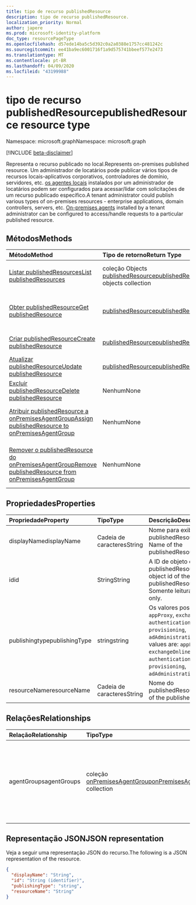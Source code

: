 ```yaml
---
title: tipo de recurso publishedResource
description: tipo de recurso publishedResource.
localization_priority: Normal
author: japere
ms.prod: microsoft-identity-platform
doc_type: resourcePageType
ms.openlocfilehash: d57ede14ba5c5d392c0a2a0388e1757cc481242c
ms.sourcegitcommit: ee41ba9ec6001716f1a9d575741bbeef577e2473
ms.translationtype: MT
ms.contentlocale: pt-BR
ms.lasthandoff: 04/09/2020
ms.locfileid: "43199988"
---
```

# <a name="publishedresource-resource-type"></a><span data-ttu-id="2644c-103">tipo de recurso publishedResource</span><span class="sxs-lookup"><span data-stu-id="2644c-103">publishedResource resource type</span></span>

<span data-ttu-id="2644c-104">Namespace: microsoft.graph</span><span class="sxs-lookup"><span data-stu-id="2644c-104">Namespace: microsoft.graph</span></span>

[!INCLUDE [beta-disclaimer](../../includes/beta-disclaimer.md)]

<span data-ttu-id="2644c-105">Representa o recurso publicado no local.</span><span class="sxs-lookup"><span data-stu-id="2644c-105">Represents on-premises published resource.</span></span> <span data-ttu-id="2644c-106">Um administrador de locatários pode publicar vários tipos de recursos locais-aplicativos corporativos, controladores de domínio, servidores, etc. [os agentes locais](onpremisesagent.md) instalados por um administrador de locatários podem ser configurados para acessar/lidar com solicitações de um recurso publicado específico.</span><span class="sxs-lookup"><span data-stu-id="2644c-106">A tenant administrator could publish various types of on-premises resources - enterprise applications, domain controllers, servers, etc. [On-premises agents](onpremisesagent.md) installed by a tenant administrator can be configured to access/handle requests to a particular published resource.</span></span>

## <a name="methods"></a><span data-ttu-id="2644c-107">Métodos</span><span class="sxs-lookup"><span data-stu-id="2644c-107">Methods</span></span>

| <span data-ttu-id="2644c-108">Método</span><span class="sxs-lookup"><span data-stu-id="2644c-108">Method</span></span>       | <span data-ttu-id="2644c-109">Tipo de retorno</span><span class="sxs-lookup"><span data-stu-id="2644c-109">Return Type</span></span> | <span data-ttu-id="2644c-110">Descrição</span><span class="sxs-lookup"><span data-stu-id="2644c-110">Description</span></span> |
|:-------------|:------------|:------------|
| [<span data-ttu-id="2644c-111">Listar publishedResources</span><span class="sxs-lookup"><span data-stu-id="2644c-111">List publishedResources</span></span>](../api/publishedresource-list.md) | <span data-ttu-id="2644c-112">coleção Objects [publishedResource](publishedresource.md)</span><span class="sxs-lookup"><span data-stu-id="2644c-112">[publishedResource](publishedresource.md) objects collection</span></span> | <span data-ttu-id="2644c-113">Obtenha uma coleção de objetos **publishedResources** .</span><span class="sxs-lookup"><span data-stu-id="2644c-113">Get a **publishedResources** object collection.</span></span> |
| [<span data-ttu-id="2644c-114">Obter publishedResource</span><span class="sxs-lookup"><span data-stu-id="2644c-114">Get publishedResource</span></span>](../api/publishedresource-get.md) | [<span data-ttu-id="2644c-115">publishedResource</span><span class="sxs-lookup"><span data-stu-id="2644c-115">publishedResource</span></span>](publishedresource.md) | <span data-ttu-id="2644c-116">Leia as propriedades e os relacionamentos de um objeto **publishedResource** .</span><span class="sxs-lookup"><span data-stu-id="2644c-116">Read the properties and relationships of a **publishedResource** object.</span></span> |
| [<span data-ttu-id="2644c-117">Criar publishedResource</span><span class="sxs-lookup"><span data-stu-id="2644c-117">Create publishedResource</span></span>](../api/publishedresource-post.md) |  [<span data-ttu-id="2644c-118">publishedResource</span><span class="sxs-lookup"><span data-stu-id="2644c-118">publishedResource</span></span>](publishedresource.md)  | <span data-ttu-id="2644c-119">Criar um novo **publishedResource**.</span><span class="sxs-lookup"><span data-stu-id="2644c-119">Create a new **publishedResource**.</span></span> |
| [<span data-ttu-id="2644c-120">Atualizar publishedResource</span><span class="sxs-lookup"><span data-stu-id="2644c-120">Update publishedResource</span></span>](../api/publishedresource-update.md) | [<span data-ttu-id="2644c-121">publishedResource</span><span class="sxs-lookup"><span data-stu-id="2644c-121">publishedResource</span></span>](publishedresource.md) | <span data-ttu-id="2644c-122">Atualizar um objeto **publishedResource** .</span><span class="sxs-lookup"><span data-stu-id="2644c-122">Update a **publishedResource** object.</span></span> |
| [<span data-ttu-id="2644c-123">Excluir publishedResource</span><span class="sxs-lookup"><span data-stu-id="2644c-123">Delete  publishedResource</span></span>](../api/publishedresource-delete.md) | <span data-ttu-id="2644c-124">Nenhum</span><span class="sxs-lookup"><span data-stu-id="2644c-124">None</span></span> | <span data-ttu-id="2644c-125">Excluir um objeto **publishedResource** .</span><span class="sxs-lookup"><span data-stu-id="2644c-125">Delete a **publishedResource** object.</span></span> |
| [<span data-ttu-id="2644c-126">Atribuir publishedResource a onPremisesAgentGroup</span><span class="sxs-lookup"><span data-stu-id="2644c-126">Assign publishedResource to onPremisesAgentGroup</span></span>](../api/publishedresource-post-agentgroups.md) | <span data-ttu-id="2644c-127">Nenhum</span><span class="sxs-lookup"><span data-stu-id="2644c-127">None</span></span> | <span data-ttu-id="2644c-128">Atribua um objeto **publishedResource** a um **onPremisesAgentGroup**.</span><span class="sxs-lookup"><span data-stu-id="2644c-128">Assign a **publishedResource** object to an **onPremisesAgentGroup**.</span></span> |
| [<span data-ttu-id="2644c-129">Remover o publishedResource do onPremisesAgentGroup</span><span class="sxs-lookup"><span data-stu-id="2644c-129">Remove publishedResource from onPremisesAgentGroup</span></span>](../api/publishedresource-delete-agentgroups.md) | <span data-ttu-id="2644c-130">Nenhum</span><span class="sxs-lookup"><span data-stu-id="2644c-130">None</span></span> |  <span data-ttu-id="2644c-131">Remover um objeto **publishedResource** de um **onPremisesAgentGroup**.</span><span class="sxs-lookup"><span data-stu-id="2644c-131">Remove a **publishedResource** object from an **onPremisesAgentGroup**.</span></span>|

## <a name="properties"></a><span data-ttu-id="2644c-132">Propriedades</span><span class="sxs-lookup"><span data-stu-id="2644c-132">Properties</span></span>

| <span data-ttu-id="2644c-133">Propriedade</span><span class="sxs-lookup"><span data-stu-id="2644c-133">Property</span></span>     | <span data-ttu-id="2644c-134">Tipo</span><span class="sxs-lookup"><span data-stu-id="2644c-134">Type</span></span>        | <span data-ttu-id="2644c-135">Descrição</span><span class="sxs-lookup"><span data-stu-id="2644c-135">Description</span></span> |
|:-------------|:------------|:------------|
|<span data-ttu-id="2644c-136">displayName</span><span class="sxs-lookup"><span data-stu-id="2644c-136">displayName</span></span>|<span data-ttu-id="2644c-137">Cadeia de caracteres</span><span class="sxs-lookup"><span data-stu-id="2644c-137">String</span></span>| <span data-ttu-id="2644c-138">Nome para exibição do publishedResource.</span><span class="sxs-lookup"><span data-stu-id="2644c-138">Display Name of the publishedResource.</span></span>|
|<span data-ttu-id="2644c-139">id</span><span class="sxs-lookup"><span data-stu-id="2644c-139">id</span></span>|<span data-ttu-id="2644c-140">String</span><span class="sxs-lookup"><span data-stu-id="2644c-140">String</span></span>| <span data-ttu-id="2644c-141">A ID de objeto do publishedResource.</span><span class="sxs-lookup"><span data-stu-id="2644c-141">The object id of the publishedResource.</span></span> <span data-ttu-id="2644c-142">Somente leitura.</span><span class="sxs-lookup"><span data-stu-id="2644c-142">Read-only.</span></span>|
|<span data-ttu-id="2644c-143">publishingtype</span><span class="sxs-lookup"><span data-stu-id="2644c-143">publishingType</span></span>|<span data-ttu-id="2644c-144">string</span><span class="sxs-lookup"><span data-stu-id="2644c-144">string</span></span>| <span data-ttu-id="2644c-145">Os valores possíveis são: `appProxy`, `exchangeOnline`, `authentication`, `provisioning`, `adAdministration`.</span><span class="sxs-lookup"><span data-stu-id="2644c-145">Possible values are: `appProxy`, `exchangeOnline`, `authentication`, `provisioning`, `adAdministration`.</span></span>|
|<span data-ttu-id="2644c-146">resourceName</span><span class="sxs-lookup"><span data-stu-id="2644c-146">resourceName</span></span>|<span data-ttu-id="2644c-147">Cadeia de caracteres</span><span class="sxs-lookup"><span data-stu-id="2644c-147">String</span></span>|<span data-ttu-id="2644c-148">Nome do publishedResource.</span><span class="sxs-lookup"><span data-stu-id="2644c-148">Name of the publishedResource.</span></span>|

## <a name="relationships"></a><span data-ttu-id="2644c-149">Relações</span><span class="sxs-lookup"><span data-stu-id="2644c-149">Relationships</span></span>

| <span data-ttu-id="2644c-150">Relação</span><span class="sxs-lookup"><span data-stu-id="2644c-150">Relationship</span></span> | <span data-ttu-id="2644c-151">Tipo</span><span class="sxs-lookup"><span data-stu-id="2644c-151">Type</span></span>        | <span data-ttu-id="2644c-152">Descrição</span><span class="sxs-lookup"><span data-stu-id="2644c-152">Description</span></span> |
|:-------------|:------------|:------------|
|<span data-ttu-id="2644c-153">agentGroups</span><span class="sxs-lookup"><span data-stu-id="2644c-153">agentGroups</span></span>|<span data-ttu-id="2644c-154">coleção [onPremisesAgentGroup](onpremisesagentgroup.md)</span><span class="sxs-lookup"><span data-stu-id="2644c-154">[onPremisesAgentGroup](onpremisesagentgroup.md) collection</span></span>| <span data-ttu-id="2644c-155">Lista de **onPremisesAgentGroups** aos quais um **publishedResource** é atribuído.</span><span class="sxs-lookup"><span data-stu-id="2644c-155">List of **onPremisesAgentGroups** that a **publishedResource** is assigned to.</span></span> <span data-ttu-id="2644c-156">Somente leitura.</span><span class="sxs-lookup"><span data-stu-id="2644c-156">Read-only.</span></span> <span data-ttu-id="2644c-157">Anulável.</span><span class="sxs-lookup"><span data-stu-id="2644c-157">Nullable.</span></span>|

## <a name="json-representation"></a><span data-ttu-id="2644c-158">Representação JSON</span><span class="sxs-lookup"><span data-stu-id="2644c-158">JSON representation</span></span>

<span data-ttu-id="2644c-159">Veja a seguir uma representação JSON do recurso.</span><span class="sxs-lookup"><span data-stu-id="2644c-159">The following is a JSON representation of the resource.</span></span>

<!-- {
  "blockType": "resource",
  "optionalProperties": [

  ],
  "@odata.type": "microsoft.graph.publishedResource",
  "baseType": "",
  "keyProperty": "id"
}-->

```json
{
  "displayName": "String",
  "id": "String (identifier)",
  "publishingType": "string",
  "resourceName": "String"
}
```

<!-- uuid: 16cd6b66-4b1a-43a1-adaf-3a886856ed98
2019-02-04 14:57:30 UTC -->
<!-- {
  "type": "#page.annotation",
  "description": "publishedResource resource",
  "keywords": "",
  "section": "documentation",
  "tocPath": ""
}-->
